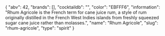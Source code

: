 {
    "abv": 42,
    "brands": [],
    "cocktaildb": "",
    "color": "EBFFF6",
    "information": "Rhum Agricole is the French term for cane juice rum, a style of rum originally distilled in the French West Indies islands from freshly squeezed sugar cane juice rather than molasses.",
    "name": "Rhum Agricole",
    "slug": "rhum-agricole",
    "type": "spirit"
}